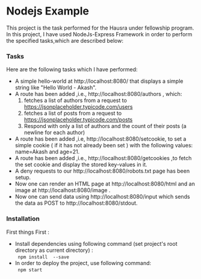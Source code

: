 # Nodejs Example
This project is the task performed for the Hausra under fellowship  program. In this project, I have used NodeJs-Express Framework in order to perform the specified tasks,which are described below:
### Tasks
Here are the following tasks which I have performed:
* A simple hello-world at http://localhost:8080/ that displays a simple string like "Hello World - Akash".
* A route has been added ,i.e., http://localhost:8080/authors , which:
  1. fetches a list of authors from a request to
https://jsonplaceholder.typicode.com/users
  2. fetches a list of posts from a request to
https://jsonplaceholder.typicode.com/posts
  3. Respond with only a list of authors and the count of their posts (a newline for
each author)
* A route has been added ,i.e, http://localhost:8080/setcookie, to set a simple cookie ( if it has not already been set ) with the following values:
name=Akash and age=21.
* A route has been added ,i.e., http://localhost:8080/getcookies ,to fetch the set cookie and display
the stored key-values in it.
* A deny requests to our http://localhost:8080/robots.txt page has been setup. 
* Now one can render an HTML page at http://localhost:8080/html and an image at
http://localhost:8080/image .
* Now one can send data using http://localhost:8080/input which sends the data as POST to http://localhost:8080/stdout. 


### Installation

First things First :
* Install dependencies using following command (set project's root directory as current directory) :  
``` npm install  --save```
* In order to deploy the project, use following command:  
``` npm start```
